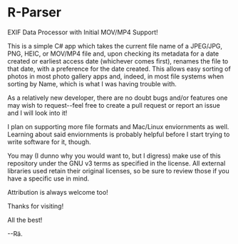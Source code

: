 # R-Parser
EXIF Data Processor with Initial MOV/MP4 Support!

This is a simple C# app which takes the current file name of a JPEG/JPG, PNG, HEIC, or MOV/MP4 file and, upon checking its metadata for a date created or earliest access date (whichever comes first), renames the file to that date, with a preference for the date created. This allows easy sorting of photos in most photo gallery apps and, indeed, in most file systems when sorting by Name, which is what I was having trouble with. 

As a relatively new developer, there are no doubt bugs and/or features one may wish to request--feel free to create a pull request or report an issue and I will look into it!

I plan on supporting more file formats and Mac/Linux enviornments as well. Learning about said enviornments is probably helpful before I start trying to write software for it, though.

You may (I dunno why you would want to, but I digress) make use of this repository under the GNU v3 terms as specified in the license. All external libraries used retain their original licenses, so be sure to review those if you have a specific use in mind.

Attribution is always welcome too!

Thanks for visiting! 

All the best! 

--Rä.
